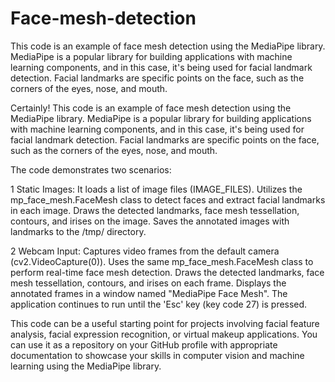# Face-mesh-detection
 This code is an example of face mesh detection using the MediaPipe library. MediaPipe is a popular library for building applications with machine learning components, and in this case, it's being used for facial landmark detection. Facial landmarks are specific points on the face, such as the corners of the eyes, nose, and mouth.

 
Certainly! This code is an example of face mesh detection using the MediaPipe library. MediaPipe is a popular library for building applications with machine learning components, and in this case, it's being used for facial landmark detection. Facial landmarks are specific points on the face, such as the corners of the eyes, nose, and mouth.

The code demonstrates two scenarios:

1 Static Images:
It loads a list of image files (IMAGE_FILES).
Utilizes the mp_face_mesh.FaceMesh class to detect faces and extract facial landmarks in each image.
Draws the detected landmarks, face mesh tessellation, contours, and irises on the image.
Saves the annotated images with landmarks to the /tmp/ directory.

2 Webcam Input:
Captures video frames from the default camera (cv2.VideoCapture(0)).
Uses the same mp_face_mesh.FaceMesh class to perform real-time face mesh detection.
Draws the detected landmarks, face mesh tessellation, contours, and irises on each frame.
Displays the annotated frames in a window named "MediaPipe Face Mesh".
The application continues to run until the 'Esc' key (key code 27) is pressed.


This code can be a useful starting point for projects involving facial feature analysis, facial expression recognition, or virtual makeup applications. You can use it as a repository on your GitHub profile with appropriate documentation to showcase your skills in computer vision and machine learning using the MediaPipe library.
